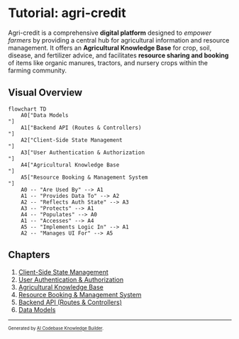 # Tutorial: agri-credit

Agri-credit is a comprehensive **digital platform** designed to _empower farmers_ by providing a central hub for agricultural information and resource management. It offers an **Agricultural Knowledge Base** for crop, soil, disease, and fertilizer advice, and facilitates **resource sharing and booking** of items like organic manures, tractors, and nursery crops within the farming community.

## Visual Overview

```mermaid
flowchart TD
    A0["Data Models
"]
    A1["Backend API (Routes & Controllers)
"]
    A2["Client-Side State Management
"]
    A3["User Authentication & Authorization
"]
    A4["Agricultural Knowledge Base
"]
    A5["Resource Booking & Management System
"]
    A0 -- "Are Used By" --> A1
    A1 -- "Provides Data To" --> A2
    A2 -- "Reflects Auth State" --> A3
    A3 -- "Protects" --> A1
    A4 -- "Populates" --> A0
    A1 -- "Accesses" --> A4
    A5 -- "Implements Logic In" --> A1
    A2 -- "Manages UI For" --> A5
```

## Chapters

1. [Client-Side State Management
   ](01_client_side_state_management_.md)
2. [User Authentication & Authorization
   ](02_user_authentication___authorization_.md)
3. [Agricultural Knowledge Base
   ](03_agricultural_knowledge_base_.md)
4. [Resource Booking & Management System
   ](04_resource_booking___management_system_.md)
5. [Backend API (Routes & Controllers)
   ](05_backend_api__routes___controllers__.md)
6. [Data Models
   ](06_data_models_.md)

---

<sub><sup>Generated by [AI Codebase Knowledge Builder](https://github.com/The-Pocket/Tutorial-Codebase-Knowledge).</sup></sub>
